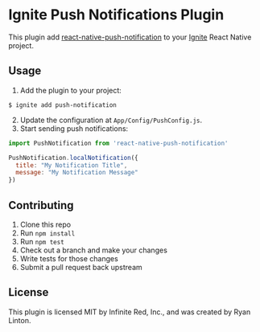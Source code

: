 # Ignite Push Notifications Plugin

This plugin add [react-native-push-notification]() to your [Ignite]() React Native project.

## Usage

1. Add the plugin to your project:
```
$ ignite add push-notification
```
2. Update the configuration at `App/Config/PushConfig.js`.
3. Start sending push notifications:
```js
import PushNotification from 'react-native-push-notification'

PushNotification.localNotification({
  title: "My Notification Title",
  message: "My Notification Message"
})
```

## Contributing

1. Clone this repo
2. Run `npm install`
3. Run `npm test`
4. Check out a branch and make your changes
5. Write tests for those changes
6. Submit a pull request back upstream

## License
This plugin is licensed MIT by Infinite Red, Inc., and was created by Ryan Linton.
